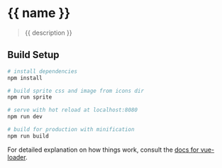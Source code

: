 # {{ name }}

> {{ description }}

## Build Setup

``` bash
# install dependencies
npm install

# build sprite css and image from icons dir
npm run sprite

# serve with hot reload at localhost:8080
npm run dev

# build for production with minification
npm run build
```

For detailed explanation on how things work, consult the [docs for vue-loader](http://vuejs.github.io/vue-loader).
